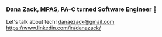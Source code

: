 ### Dana Zack, MPAS, PA-C turned Software Engineer 👋

Let's talk about tech!
danaezack@gmail.com
https://www.linkedin.com/in/danazack/

<!--
**dana-zack/dana-zack** is a ✨ _special_ ✨ repository because its `README.md` (this file) appears on your GitHub profile.

Here are some ideas to get you started:

- 🔭 I’m currently working on ...
- 🌱 I’m currently learning ...
- 👯 I’m looking to collaborate on ...
- 🤔 I’m looking for help with ...
- 💬 Ask me about ...
- 📫 How to reach me: ...
- 😄 Pronouns: ...
- ⚡ Fun fact: ...
-->
